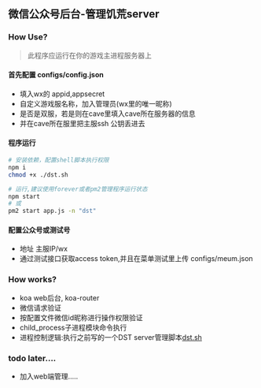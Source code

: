 ## 微信公众号后台-管理饥荒server

### How Use?
> 此程序应运行在你的游戏主进程服务器上

#### 首先配置 configs/config.json
* 填入wx的 appid,appsecret
* 自定义游戏服名称，加入管理员(wx里的唯一昵称)
* 是否是双服，若是则在cave里填入cave所在服务器的信息
* 并在cave所在服里把主服ssh 公钥丢进去

#### 程序运行
```bash
# 安装依赖，配置shell脚本执行权限
npm i
chmod +x ./dst.sh

# 运行,建议使用forever或者pm2管理程序运行状态
npm start
# 或
pm2 start app.js -n "dst"
```
#### 配置公众号或测试号
* 地址 主服IP/wx
* 通过测试接口获取access token,并且在菜单测试里上传 configs/meum.json 

### How works?
* koa web后台, koa-router
* 微信请求验证
* 按配置文件微信id昵称进行操作权限验证
* child_process子进程模块命令执行
* 进程控制逻辑:执行之前写的一个DST server管理脚本[dst.sh](https://github.com/qwertyuiop6/DST-Server-Build)

### todo later....
* 加入web端管理.....

